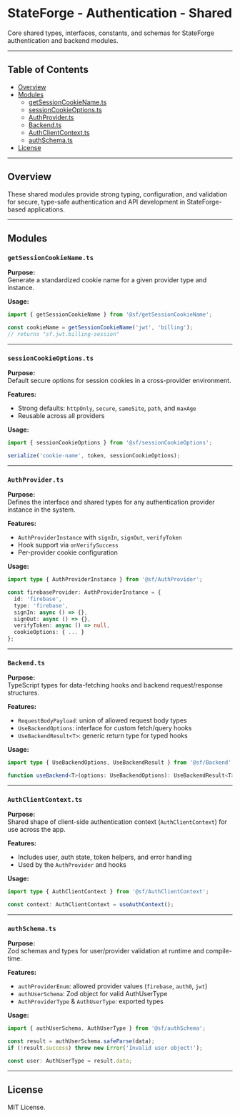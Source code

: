 # StateForge - Authentication - Shared

Core shared types, interfaces, constants, and schemas for StateForge authentication and backend modules.

---

## Table of Contents
- [Overview](#overview)
- [Modules](#modules)
  - [getSessionCookieName.ts](#getsessioncookienamets)
  - [sessionCookieOptions.ts](#sessioncookieoptionsts)
  - [AuthProvider.ts](#authproviderts)
  - [Backend.ts](#backendts)
  - [AuthClientContext.ts](#authclientcontextts)
  - [authSchema.ts](#authschemats)
- [License](#license)

---

## Overview

These shared modules provide strong typing, configuration, and validation for secure, type-safe authentication and API development in StateForge-based applications.

---

## Modules

### `getSessionCookieName.ts`

**Purpose:**  
Generate a standardized cookie name for a given provider type and instance.

**Usage:**

```ts
import { getSessionCookieName } from '@sf/getSessionCookieName';

const cookieName = getSessionCookieName('jwt', 'billing');
// returns "sf.jwt.billing-session"
```

---

### `sessionCookieOptions.ts`

**Purpose:**  
Default secure options for session cookies in a cross-provider environment.

**Features:**  
- Strong defaults: `httpOnly`, `secure`, `sameSite`, `path`, and `maxAge`
- Reusable across all providers

**Usage:**

```ts
import { sessionCookieOptions } from '@sf/sessionCookieOptions';

serialize('cookie-name', token, sessionCookieOptions);
```

---

### `AuthProvider.ts`

**Purpose:**  
Defines the interface and shared types for any authentication provider instance in the system.

**Features:**  
- `AuthProviderInstance` with `signIn`, `signOut`, `verifyToken`
- Hook support via `onVerifySuccess`
- Per-provider cookie configuration

**Usage:**

```ts
import type { AuthProviderInstance } from '@sf/AuthProvider';

const firebaseProvider: AuthProviderInstance = {
  id: 'firebase',
  type: 'firebase',
  signIn: async () => {},
  signOut: async () => {},
  verifyToken: async () => null,
  cookieOptions: { ... }
};
```

---

### `Backend.ts`

**Purpose:**  
TypeScript types for data-fetching hooks and backend request/response structures.

**Features:**  
- `RequestBodyPayload`: union of allowed request body types
- `UseBackendOptions`: interface for custom fetch/query hooks
- `UseBackendResult<T>`: generic return type for typed hooks

**Usage:**

```ts
import type { UseBackendOptions, UseBackendResult } from '@sf/Backend';

function useBackend<T>(options: UseBackendOptions): UseBackendResult<T> { /* ... */ }
```

---

### `AuthClientContext.ts`

**Purpose:**  
Shared shape of client-side authentication context (`AuthClientContext`) for use across the app.

**Features:**  
- Includes user, auth state, token helpers, and error handling
- Used by the `AuthProvider` and hooks

**Usage:**

```ts
import type { AuthClientContext } from '@sf/AuthClientContext';

const context: AuthClientContext = useAuthContext();
```

---

### `authSchema.ts`

**Purpose:**  
Zod schemas and types for user/provider validation at runtime and compile-time.

**Features:**  
- `authProviderEnum`: allowed provider values (`firebase`, `auth0`, `jwt`)
- `authUserSchema`: Zod object for valid AuthUserType
- `AuthProviderType` & `AuthUserType`: exported types

**Usage:**

```ts
import { authUserSchema, AuthUserType } from '@sf/authSchema';

const result = authUserSchema.safeParse(data);
if (!result.success) throw new Error('Invalid user object!');

const user: AuthUserType = result.data;
```

---

## License

MIT License.
